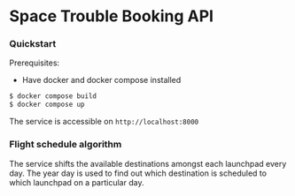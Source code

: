 # Space Trouble Booking API

### Quickstart

Prerequisites:
 * Have docker and docker compose installed

```bash
$ docker compose build
$ docker compose up
```

The service is accessible on `http://localhost:8000`

### Flight schedule algorithm

The service shifts the available destinations amongst each launchpad every day. The year day is used to find out which destination is scheduled to which launchpad on a particular day. 
